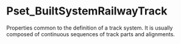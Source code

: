 # Pset_BuiltSystemRailwayTrack

Properties common to the definition of a track system. It is usually composed of continuous sequences of track parts and alignments.
